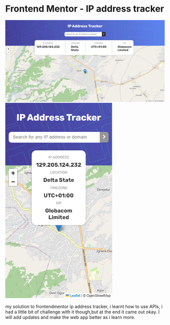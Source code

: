 # Frontend Mentor - IP address tracker

![](./desktop.png)
![](./mobile.png)

my solution to frontendmentor ip address tracker, i learnt how to use APIs, i had a little bit of challenge with it though,but at the end it came out okay. I will add updates and make the web app better as i learn more.